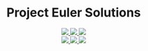 <h1 align="center">Project Euler Solutions</h1>

<p align="center">
    <a href="https://github.com/tjira/euler/pulse">
        <img src="https://img.shields.io/github/last-commit/tjira/euler?style=for-the-badge"/>
    </a>
    <a href="https://github.com/tjira/euler/blob/master/LICENSE.md">
        <img src="https://img.shields.io/github/license/tjira/euler?style=for-the-badge"/>
    </a>
    <a href="https://github.com/tjira/euler/actions/workflows/test.yml">
        <img src="https://img.shields.io/github/actions/workflow/status/tjira/euler/test.yml?style=for-the-badge&label=test"/>
    </a>
    <br>
    <a href="https://app.codecov.io/gh/tjira/euler">
        <img src="https://img.shields.io/codecov/c/github/tjira/euler?style=for-the-badge"/>
    </a>
    <a href="https://github.com/tjira/euler/stargazers">
        <img src="https://img.shields.io/github/stars/tjira/euler?style=for-the-badge"/>
    </a>
    <a href="https://github.com/tjira/euler">
        <img src="https://img.shields.io/github/languages/code-size/tjira/euler?style=for-the-badge"/>
    </a>
</p>
